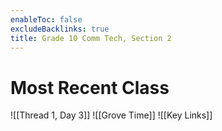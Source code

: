 ```yaml
---
enableToc: false
excludeBacklinks: true
title: Grade 10 Comm Tech, Section 2
---
```


# Most Recent Class
![[Thread 1, Day 3]]
![[Grove Time]]
![[Key Links]]